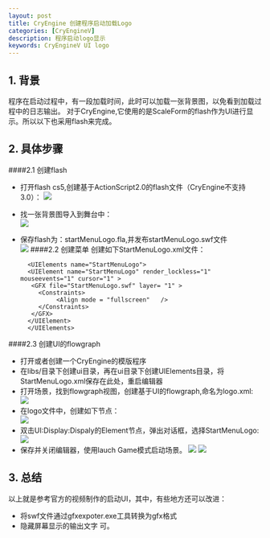 ```yaml
---
layout: post
title: CryEngine 创建程序启动加载Logo
categories: [CryEngineV]
description: 程序启动logo显示
keywords: CryEngineV UI logo
---
```



## 1. 背景

程序在启动过程中，有一段加载时间，此时可以加载一张背景图，以免看到加载过程中的日志输出。 对于CryEngine,它使用的是ScaleForm的flash作为UI进行显示。所以以下也采用flash来完成。

## 2. 具体步骤
####2.1 创建flash  
- 打开flash cs5,创建基于ActionScript2.0的flash文件（CryEngine不支持3.0）：
![](https://github.com/longlongwaytogo/CryEngineV_Proj/blob/master/Learn/5.3.x/ThirdPerson/docs/res/startMenuLogo_1.png?raw=true)
- 找一张背景图导入到舞台中：   
![](https://github.com/longlongwaytogo/CryEngineV_Proj/blob/master/Learn/5.3.x/ThirdPerson/docs/res/startMenuLogo_2.png?raw=true)
- 保存flash为：startMenuLogo.fla,并发布startMenuLogo.swf文件  
![](https://github.com/longlongwaytogo/CryEngineV_Proj/blob/master/Learn/5.3.x/ThirdPerson/docs/res/startMenuLogo_3.png?raw=true)
####2.2 创建菜单
  创建如下StartMenuLogo.xml文件：

		<UIElements name="StartMenuLogo">
		<UIElement name="StartMenuLogo" render_lockless="1" mouseevents="1" cursor="1" >
		 <GFX file="StartMenuLogo.swf" layer= "1" >
		   <Constraints>
				<Align mode = "fullscreen"   />
		   </Constraints>
		 </GFX>
		</UIElement>
		</UIElements>    


####2.3 创建UI的flowgraph 
- 打开或者创建一个CryEngine的模版程序
- 在libs/目录下创建ui目录，再在ui目录下创建UIElements目录，将StartMenuLogo.xml保存在此处，重启编辑器
- 打开场景，找到flowgraph视图，创建基于UI的flowgraph,命名为logo.xml:  
![](https://github.com/longlongwaytogo/CryEngineV_Proj/blob/master/Learn/5.3.x/ThirdPerson/docs/res/startMenuLogo_4.png?raw=true)  
- 在logo文件中，创建如下节点：  
![](https://github.com/longlongwaytogo/CryEngineV_Proj/blob/master/Learn/5.3.x/ThirdPerson/docs/res/startMenuLogo_5.png?raw=true)  
- 双击UI:Display:Dispaly的Element节点，弹出对话框，选择StartMenuLogo:   
![](https://github.com/longlongwaytogo/CryEngineV_Proj/blob/master/Learn/5.3.x/ThirdPerson/docs/res/startMenuLogo_6.png?raw=true) 
- 保存并关闭编辑器，使用lauch Game模式启动场景。 
![](https://github.com/longlongwaytogo/CryEngineV_Proj/blob/master/Learn/5.3.x/ThirdPerson/docs/res/startMenuLogo_7.png?raw=true)
![](https://github.com/longlongwaytogo/CryEngineV_Proj/blob/master/Learn/5.3.x/ThirdPerson/docs/res/startMenuLogo_8.png?raw=true)

## 3. 总结
以上就是参考官方的视频制作的启动UI，其中，有些地方还可以改进：

- 将swf文件通过gfxexpoter.exe工具转换为gfx格式
- 隐藏屏幕显示的输出文字
 可。